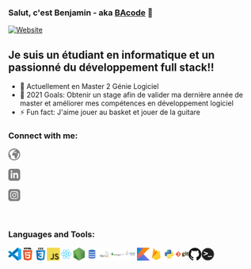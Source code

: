 
### Salut, c'est Benjamin - aka [BAcode][website] 👋

[![Website](https://img.shields.io/website?label=benjaminadolphe.fr&style=for-the-badge&url=https%3A%2F%2Fwww.benjaminadolphe.fr)](https://www.benjaminadolphe.fr)

## Je suis un étudiant en informatique et un passionné du développement full stack!!

- 🌱 Actuellement en Master 2 Génie Logiciel
- 🥅 2021 Goals: Obtenir un stage afin de valider ma dernière année de master et améliorer mes compétences  en développement logiciel
- ⚡ Fun fact: J'aime jouer au basket et jouer de la guitare

### Connect with me:

[<svg style = "fill:grey;" xmlns="http://www.w3.org/2000/svg" width="24" height="24" viewBox="0 0 24 24"><path d="M13.144 8.171c-.035-.066.342-.102.409-.102.074.009-.196.452-.409.102zm-2.152-3.072l.108-.031c.064.055-.072.095-.051.136.086.155.021.248.008.332-.014.085-.104.048-.149.093-.053.066.258.075.262.085.011.033-.375.089-.304.171.096.136.824-.195.708-.176.225-.113.029-.125-.097-.19-.043-.215-.079-.547-.213-.68l.088-.102c-.206-.299-.36.362-.36.362zm13.008 6.901c0 6.627-5.373 12-12 12-6.628 0-12-5.373-12-12s5.372-12 12-12c6.627 0 12 5.373 12 12zm-8.31-5.371c-.006-.146-.19-.284-.382-.031-.135.174-.111.439-.184.557-.104.175.567.339.567.174.025-.277.732-.063.87-.025.248.069.643-.226.211-.381-.355-.13-.542-.269-.574-.523 0 0 .188-.176.106-.166-.218.027-.614.786-.614.395zm6.296 5.371c0-1.035-.177-2.08-.357-2.632-.058-.174-.189-.312-.359-.378-.256-.1-1.337.597-1.5.254-.107-.229-.324.146-.572.008-.12-.066-.454-.515-.605-.46-.309.111.474.964.688 1.076.201-.152.852-.465.992-.038.268.804-.737 1.685-1.251 2.149-.768.694-.624-.449-1.147-.852-.275-.211-.272-.66-.55-.815-.124-.07-.693-.725-.688-.813l-.017.166c-.094.071-.294-.268-.315-.321 0 .295.48.765.639 1.001.271.405.416.995.748 1.326.178.178.858.914 1.035.898.193-.017.803-.458.911-.433.644.152-1.516 3.205-1.721 3.583-.169.317.138 1.101.113 1.476-.029.433-.37.573-.693.809-.346.253-.265.745-.556.925-.517.318-.889 1.353-1.623 1.348-.216-.001-1.14.36-1.261.007-.094-.256-.22-.45-.353-.703-.13-.248-.015-.505-.173-.724-.109-.152-.475-.497-.508-.677-.002-.155.117-.626.28-.708.229-.117.044-.458.016-.656-.048-.354-.267-.646-.53-.851-.389-.299-.188-.537-.097-.964 0-.204-.124-.472-.398-.392-.564.164-.393-.44-.804-.413-.296.021-.538.209-.813.292-.346.104-.7-.082-1.042-.125-1.407-.178-1.866-1.786-1.499-2.946.037-.19-.114-.542-.048-.689.158-.352.48-.747.762-1.014.158-.15.361-.112.547-.229.287-.181.291-.553.572-.781.4-.325.946-.318 1.468-.388.278-.037 1.336-.266 1.503-.06 0 .038.191.604-.019.572.433.023 1.05.749 1.461.579.211-.088.134-.736.567-.423.262.188 1.436.272 1.68.069.15-.124.234-.93.052-1.021.116.115-.611.124-.679.098-.12-.044-.232.114-.425.025.116.055-.646-.354-.218-.667-.179.131-.346-.037-.539.107-.133.108.062.18-.128.274-.302.153-.53-.525-.644-.602-.116-.076-1.014-.706-.77-.295l.789.785c-.039.025-.207-.286-.207-.059.053-.135.02.579-.104.347-.055-.089.09-.139.006-.268 0-.085-.228-.168-.272-.226-.125-.155-.457-.497-.637-.579-.05-.023-.764.087-.824.11-.07.098-.13.201-.179.311-.148.055-.287.126-.419.214l-.157.353c-.068.061-.765.291-.769.3.029-.075-.487-.171-.453-.321.038-.165.213-.68.168-.868-.048-.197 1.074.284 1.146-.235.029-.225.046-.487-.313-.525.068.008.695-.246.799-.36.146-.168.481-.442.724-.442.284 0 .223-.413.354-.615.131.053-.07.376.087.507-.01-.103.445.057.489.033.104-.054.684-.022.594-.294-.1-.277.051-.195.181-.253-.022.009.34-.619.402-.413-.043-.212-.421.074-.553.063-.305-.024-.176-.52-.061-.665.089-.115-.243-.256-.247-.036-.006.329-.312.627-.241 1.064.108.659-.735-.159-.809-.114-.28.17-.509-.214-.364-.444.148-.235.505-.224.652-.476.104-.178.225-.385.385-.52.535-.449.683-.09 1.216-.041.521.048.176.124.104.324-.069.19.286.258.409.099.07-.092.229-.323.298-.494.089-.222.901-.197.334-.536-.374-.223-2.004-.672-3.096-.672-.236 0-.401.263-.581.412-.356.295-1.268.874-1.775.698-.519-.179-1.63.66-1.808.666-.065.004.004-.634.358-.681-.153.023 1.247-.707 1.209-.859-.046-.18-2.799.822-2.676 1.023.059.092.299.092-.016.294-.18.109-.372.801-.541.801-.505.221-.537-.435-1.099.409l-.894.36c-1.328 1.411-2.247 3.198-2.58 5.183-.013.079.334.226.379.28.112.134.112.712.167.901.138.478.479.744.74 1.179.154.259.41.914.329 1.186.108-.178 1.07.815 1.246 1.022.414.487.733 1.077.061 1.559-.217.156.33 1.129.048 1.368l-.361.093c-.356.219-.195.756.021.982 1.818 1.901 4.38 3.087 7.22 3.087 5.517 0 9.989-4.472 9.989-9.989zm-11.507-6.357c.125-.055.293-.053.311-.22.015-.148.044-.046.08-.1.035-.053-.067-.138-.11-.146-.064-.014-.108.069-.149.104l-.072.019-.068.087.008.048-.087.106c-.085.084.002.139.087.102z"/></svg>][website]

[<svg style="fill:grey;" xmlns="http://www.w3.org/2000/svg" width="24" height="24" viewBox="0 0 24 24"><path d="M19 0h-14c-2.761 0-5 2.239-5 5v14c0 2.761 2.239 5 5 5h14c2.762 0 5-2.239 5-5v-14c0-2.761-2.238-5-5-5zm-11 19h-3v-11h3v11zm-1.5-12.268c-.966 0-1.75-.79-1.75-1.764s.784-1.764 1.75-1.764 1.75.79 1.75 1.764-.783 1.764-1.75 1.764zm13.5 12.268h-3v-5.604c0-3.368-4-3.113-4 0v5.604h-3v-11h3v1.765c1.396-2.586 7-2.777 7 2.476v6.759z"/></svg>][linkedin]

[<svg style="fill:grey;" xmlns="http://www.w3.org/2000/svg" width="24" height="24" viewBox="0 0 24 24"><path d="M15.233 5.488c-.843-.038-1.097-.046-3.233-.046s-2.389.008-3.232.046c-2.17.099-3.181 1.127-3.279 3.279-.039.844-.048 1.097-.048 3.233s.009 2.389.047 3.233c.099 2.148 1.106 3.18 3.279 3.279.843.038 1.097.047 3.233.047 2.137 0 2.39-.008 3.233-.046 2.17-.099 3.18-1.129 3.279-3.279.038-.844.046-1.097.046-3.233s-.008-2.389-.046-3.232c-.099-2.153-1.111-3.182-3.279-3.281zm-3.233 10.62c-2.269 0-4.108-1.839-4.108-4.108 0-2.269 1.84-4.108 4.108-4.108s4.108 1.839 4.108 4.108c0 2.269-1.839 4.108-4.108 4.108zm4.271-7.418c-.53 0-.96-.43-.96-.96s.43-.96.96-.96.96.43.96.96-.43.96-.96.96zm-1.604 3.31c0 1.473-1.194 2.667-2.667 2.667s-2.667-1.194-2.667-2.667c0-1.473 1.194-2.667 2.667-2.667s2.667 1.194 2.667 2.667zm4.333-12h-14c-2.761 0-5 2.239-5 5v14c0 2.761 2.239 5 5 5h14c2.762 0 5-2.239 5-5v-14c0-2.761-2.238-5-5-5zm.952 15.298c-.132 2.909-1.751 4.521-4.653 4.654-.854.039-1.126.048-3.299.048s-2.444-.009-3.298-.048c-2.908-.133-4.52-1.748-4.654-4.654-.039-.853-.048-1.125-.048-3.298 0-2.172.009-2.445.048-3.298.134-2.908 1.748-4.521 4.654-4.653.854-.04 1.125-.049 3.298-.049s2.445.009 3.299.048c2.908.133 4.523 1.751 4.653 4.653.039.854.048 1.127.048 3.299 0 2.173-.009 2.445-.048 3.298z"/></svg>][instagram]

<br />

### Languages and Tools:

<img align="left" alt="Visual Studio Code" width="26px" src="https://raw.githubusercontent.com/github/explore/80688e429a7d4ef2fca1e82350fe8e3517d3494d/topics/visual-studio-code/visual-studio-code.png" />
<img align="left" alt="HTML5" width="26px" src="https://raw.githubusercontent.com/github/explore/80688e429a7d4ef2fca1e82350fe8e3517d3494d/topics/html/html.png" />
<img align="left" alt="CSS3" width="26px" src="https://raw.githubusercontent.com/github/explore/80688e429a7d4ef2fca1e82350fe8e3517d3494d/topics/css/css.png" />
<img align="left" alt="JavaScript" width="26px" src="https://raw.githubusercontent.com/github/explore/80688e429a7d4ef2fca1e82350fe8e3517d3494d/topics/javascript/javascript.png" />
<img align="left" alt="React" width="26px" src="https://raw.githubusercontent.com/github/explore/80688e429a7d4ef2fca1e82350fe8e3517d3494d/topics/react/react.png" />
<img align="left" alt="Node.js" width="26px" src="https://raw.githubusercontent.com/github/explore/80688e429a7d4ef2fca1e82350fe8e3517d3494d/topics/nodejs/nodejs.png" />
<img align="left" alt="SQL" width="26px" src="https://raw.githubusercontent.com/github/explore/80688e429a7d4ef2fca1e82350fe8e3517d3494d/topics/sql/sql.png" />
<img align="left" alt="MySQL" width="26px" src="https://raw.githubusercontent.com/github/explore/80688e429a7d4ef2fca1e82350fe8e3517d3494d/topics/mysql/mysql.png" />
<img align="left" alt="MongoDB" width="26px" src="https://raw.githubusercontent.com/github/explore/80688e429a7d4ef2fca1e82350fe8e3517d3494d/topics/mongodb/mongodb.png" />
<img align="left" alt="Git" width="26px" src="https://raw.githubusercontent.com/github/explore/80688e429a7d4ef2fca1e82350fe8e3517d3494d/topics/java/java.png" />
<img align="left" alt="Git" width="26px" src="https://raw.githubusercontent.com/github/explore/80688e429a7d4ef2fca1e82350fe8e3517d3494d/topics/kotlin/kotlin.png" />
<img align="left" alt="Git" width="26px" src="https://raw.githubusercontent.com/github/explore/80688e429a7d4ef2fca1e82350fe8e3517d3494d/topics/firebase/firebase.png" />
<img align="left" alt="Git" width="26px" src="https://raw.githubusercontent.com/github/explore/80688e429a7d4ef2fca1e82350fe8e3517d3494d/topics/python/python.png" />
<img align="left" alt="Git" width="26px" src="https://raw.githubusercontent.com/github/explore/80688e429a7d4ef2fca1e82350fe8e3517d3494d/topics/git/git.png" />
<img align="left" alt="GitHub" width="26px" src="https://raw.githubusercontent.com/github/explore/78df643247d429f6cc873026c0622819ad797942/topics/github/github.png" />
<img align="left" alt="Terminal" width="26px" src="https://raw.githubusercontent.com/github/explore/80688e429a7d4ef2fca1e82350fe8e3517d3494d/topics/terminal/terminal.png" />

<br />
<br />

[website]: https://www.benjaminadolphe.fr
[instagram]: https://www.instagram.com/adolphebenjamin/
[linkedin]: https://www.linkedin.com/in/adolphe-benjamin-183322172


